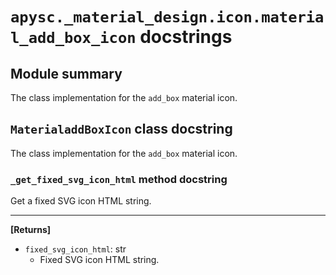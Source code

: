 # `apysc._material_design.icon.material_add_box_icon` docstrings

## Module summary

The class implementation for the `add_box` material icon.

## `MaterialaddBoxIcon` class docstring

The class implementation for the `add_box` material icon.

### `_get_fixed_svg_icon_html` method docstring

Get a fixed SVG icon HTML string.<hr>

**[Returns]**

- `fixed_svg_icon_html`: str
  - Fixed SVG icon HTML string.